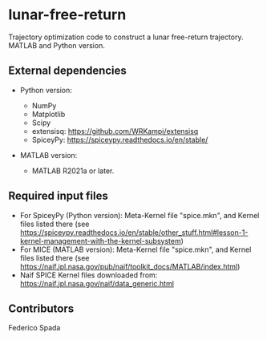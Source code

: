 # lunar-free-return

Trajectory optimization code to construct a lunar free-return trajectory. MATLAB and Python version.

## External dependencies
* Python version:
  - NumPy 
  - Matplotlib
  - Scipy
  - extensisq: https://github.com/WRKampi/extensisq  
  - SpiceyPy: https://spiceypy.readthedocs.io/en/stable/

* MATLAB version:
  - MATLAB R2021a or later.

## Required input files
* For SpiceyPy (Python version): Meta-Kernel file "spice.mkn", and Kernel files listed there 
  (see https://spiceypy.readthedocs.io/en/stable/other_stuff.html#lesson-1-kernel-management-with-the-kernel-subsystem)
* For MICE (MATLAB version): Meta-Kernel file "spice.mkn", and Kernel files listed there
  (see https://naif.jpl.nasa.gov/pub/naif/toolkit_docs/MATLAB/index.html)
* Naif SPICE Kernel files downloaded from: https://naif.jpl.nasa.gov/naif/data_generic.html 

## Contributors
Federico Spada
